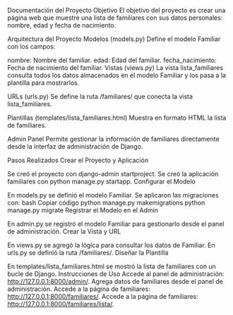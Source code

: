 Documentación del Proyecto
Objetivo
El objetivo del proyecto es crear una página web que muestre una lista de familiares con sus datos personales: nombre, edad y fecha de nacimiento.

Arquitectura del Proyecto
Modelos (models.py)
Define el modelo Familiar con los campos:

nombre: Nombre del familiar.
edad: Edad del familiar.
fecha_nacimiento: Fecha de nacimiento del familiar.
Vistas (views.py)
La vista lista_familiares consulta todos los datos almacenados en el modelo Familiar y los pasa a la plantilla para mostrarlos.

URLs (urls.py)
Se define la ruta /familiares/ que conecta la vista lista_familiares.

Plantillas (templates/lista_familiares.html)
Muestra en formato HTML la lista de familiares.

Admin Panel
Permite gestionar la información de familiares directamente desde la interfaz de administración de Django.

Pasos Realizados
Crear el Proyecto y Aplicación

Se creó el proyecto con django-admin startproject.
Se creó la aplicación familiares con python manage.py startapp.
Configurar el Modelo

En models.py se definió el modelo Familiar.
Se aplicaron las migraciones con:
bash
Copiar código
python manage.py makemigrations
python manage.py migrate
Registrar el Modelo en el Admin

En admin.py se registró el modelo Familiar para gestionarlo desde el panel de administración.
Crear la Vista y URL

En views.py se agregó la lógica para consultar los datos de Familiar.
En urls.py se definió la ruta /familiares/.
Diseñar la Plantilla

En templates/lista_familiares.html se mostró la lista de familiares con un bucle de Django.
Instrucciones de Uso
Accede al panel de administración: http://127.0.0.1:8000/admin/.
Agrega datos de familiares desde el panel de administración.
Accede a la página de familiares: http://127.0.0.1:8000/familiares/.
Accede a la página de familiares: http://127.0.0.1:8000/familiares/lista/.
